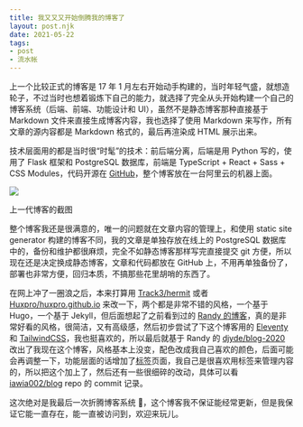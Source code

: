 ```yaml
---
title: 我又又又开始倒腾我的博客了
layout: post.njk
date: 2021-05-22
tags:
- post
- 流水帐
---
```


上一个比较正式的博客是 17 年 1 月左右开始动手构建的，当时年轻气盛，就想造轮子，不过当时也想着锻炼下自己的能力，就选择了完全从头开始构建一个自己的博客系统（后端、前端、功能设计和 UI），虽然不是静态博客那种直接基于 Markdown 文件来直接生成博客内容，我也选择了使用 Markdown 来写作，所有文章的源内容都是 Markdown 格式的，最后再渲染成 HTML 展示出来。

技术层面用的都是当时很“时髦”的技术：前后端分离，后端是用 Python 写的，使用了 Flask 框架和 PostgreSQL 数据库，前端是 TypeScript + React + Sass + CSS Modules，代码开源在 [GitHub](https://github.com/iawia002/Diana)，整个博客放在一台阿里云的机器上面。

![](/img/start-building-my-blog-again/diana.jpeg)
<p class="text-center text-gray-500">上一代博客的截图</p>

整个博客我还是很满意的，唯一的问题就在文章内容的管理上，和使用 static site generator 构建的博客不同，我的文章是单独存放在线上的 PostgreSQL 数据库中的，备份和维护都很麻烦，完全不如静态博客那样写完直接提交 git 方便，所以现在还是决定换成静态博客，文章和代码都放在 GitHub 上，不用再单独备份了，部署也非常方便，回归本质，不搞那些花里胡哨的东西了。

在网上冲了一圈浪之后，本来打算用 [Track3/hermit](https://github.com/Track3/hermit) 或者 [Huxpro/huxpro.github.io](https://github.com/Huxpro/huxpro.github.io) 来改一下，两个都是非常不错的风格，一个基于 Hugo，一个基于 Jekyll，但后面想起了之前看到过的 [Randy 的博客](https://lutaonan.com)，真的是非常好看的风格，很简洁，又有高级感，然后初步尝试了下这个博客用的 [Eleventy](https://www.11ty.dev) 和 [TailwindCSS](https://tailwindcss.com)，我也挺喜欢的，所以最后就基于 Randy 的 [djyde/blog-2020](https://github.com/djyde/blog-2020) 改出了我现在这个博客，风格基本上没变，配色改成我自己喜欢的颜色，后面可能会再调整一下，功能层面的话增加了[标签](/tags)页面，我自己是很喜欢用标签来管理内容的，所以把这个加上了，然后还有一些很细碎的改动，具体可以看 [iawia002/blog](https://github.com/iawia002/blog) repo 的 commit 记录。

这次绝对是我最后一次折腾博客系统 🤥，这个博客我不保证能经常更新，但是我保证它能一直存在，能一直被访问到，欢迎来玩儿。
